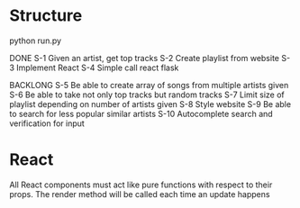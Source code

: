 # Structure

python run.py

DONE
S-1 Given an artist, get top tracks
S-2 Create playlist from website
S-3 Implement React
S-4 Simple call react flask

BACKLONG
S-5 Be able to create array of songs from multiple artists given
S-6 Be able to take not only top tracks but random tracks
S-7 Limit size of playlist depending on number of artists given
S-8 Style website
S-9 Be able to search for less popular similar artists
S-10 Autocomplete search and verification for input


# React
All React components must act like pure functions with respect to their props.
The render method will be called each time an update happens